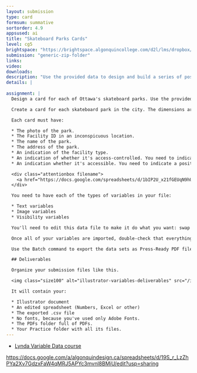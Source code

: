 ```yaml
---
layout: submission
type: card
formsum: summative
sortorder: 4.9
appsused: ai
title: "Skateboard Parks Cards"
level: cg5
brightspace: "https://brightspace.algonquincollege.com/d2l/lms/dropbox/user/folder_submit_files.d2l?db=86524&grpid=0&isprv=0&bp=0&ou=92682"
submission: "generic-zip-folder"
links: 
video: 
downloads:
description: "Use the provided data to design and build a series of post cards for each of Ottawa's skateboard parks."
details: | 
  
assignment: |
  Design a card for each of Ottawa's skateboard parks. Use the provided files to output a PDF file for each record in the spreadsheet.

  Create a card for each skateboard park in the city. The dimensions are half letter, so 8.5" wide x 5.5" tall Make sure you **use only Adobe Fonts** fonts in your design, so submitting will be simpler.

  Each card must have:

  * The photo of the park.
  * The Facility ID in an inconspicuous location.
  * The name of the park.
  * The address of the park.
  * An indication of the facility type.
  * An indication of whether it's access-controlled. You need to indicate a positive or negative status.
  * An indication whether it's accessible. You need to indicate a positive or negative status.

  <div class="attentionbox filename">
    <a href="https://docs.google.com/spreadsheets/d/1bIP2U_x21fGEUqN9hUNMWlycAdyf-G7xcuvqf8Rl6As/edit?usp=sharing" title="Go to the Google Spreadsheet" target="_blank">Get the data from this Google spreadsheet.</a>
  </div>

  You need to have each of the types of variables in your file:

  * Text variables
  * Image variables
  * Visibility variables

  You'll need to edit this data file to make it do what you want: swap text, show/hide layers and swap photos. Once the spreadsheet is formatted as you want, export it as a .csv file. That's the file you'll import into Illustrator using the script.

  Once all of your variables are imported, double-check that everything works properly.

  Use the Batch command to export the data sets as Press-Ready PDF files into the provided 'PDFs' folder. Save your Illustrator file in place in the 'Your Exercise' folder. The .csv file should be in that folder too.

  ## Deliverables

  Organize your submission files like this.

  <img class="size100" alt="illustrator-variables-deliverables" src="/images/illustrator-variable-data/illustrator-variables-deliverables.gif">

  It will contain your:

  * Illustrator document
  * An edited spreadsheet (Numbers, Excel or other)
  * The exported .csv file
  * No fonts, because you've used only Adobe Fonts.
  * The PDFs folder full of PDFs.
  * Your Practice folder with all its files.
---
```

  * [Lynda Variable Data course](https://www.lynda.com/Illustrator-tutorials/Adobe-Illustrator-Variable-Data/450909-2.html)

https://docs.google.com/a/algonquindesign.ca/spreadsheets/d/19S_r_LzZhPYa2Xv7GdzxFaW4qMRJ5APYc3mvnl8BMiU/edit?usp=sharing
